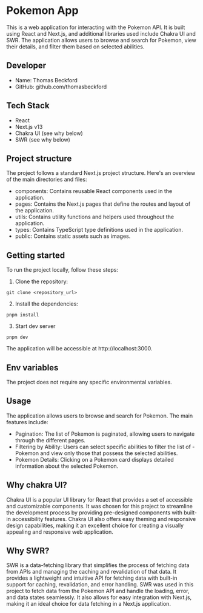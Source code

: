 # Pokemon App

This is a web application for interacting with the Pokemon API. It is built using React and Next.js, and additional libraries used include Chakra UI and SWR. The application allows users to browse and search for Pokemon, view their details, and filter them based on selected abilities.

## Developer

- Name: Thomas Beckford
- GitHub: github.com/thomasbeckford

## Tech Stack

- React
- Next.js v13
- Chakra UI (see why below)
- SWR (see why below)

## Project structure

The project follows a standard Next.js project structure. Here's an overview of the main directories and files:

- components: Contains reusable React components used in the application.
- pages: Contains the Next.js pages that define the routes and layout of the application.
- utils: Contains utility functions and helpers used throughout the application.
- types: Contains TypeScript type definitions used in the application.
- public: Contains static assets such as images.

## Getting started

To run the project locally, follow these steps:

1. Clone the repository:

```
git clone <repository_url>
```

2. Install the dependencies:

```
pnpm install
```

3. Start dev server

```
pnpm dev
```

The application will be accessible at http://localhost:3000.

## Env variables

The project does not require any specific environmental variables.

## Usage

The application allows users to browse and search for Pokemon. The main features include:

- Pagination: The list of Pokemon is paginated, allowing users to navigate through the different pages.
- Filtering by Ability: Users can select specific abilities to filter the list of - Pokemon and view only those that possess the selected abilities.
- Pokemon Details: Clicking on a Pokemon card displays detailed information about the selected Pokemon.

## Why chakra UI?

Chakra UI is a popular UI library for React that provides a set of accessible and customizable components. It was chosen for this project to streamline the development process by providing pre-designed components with built-in accessibility features. Chakra UI also offers easy theming and responsive design capabilities, making it an excellent choice for creating a visually appealing and responsive web application.

## Why SWR?

SWR is a data-fetching library that simplifies the process of fetching data from APIs and managing the caching and revalidation of that data. It provides a lightweight and intuitive API for fetching data with built-in support for caching, revalidation, and error handling. SWR was used in this project to fetch data from the Pokemon API and handle the loading, error, and data states seamlessly. It also allows for easy integration with Next.js, making it an ideal choice for data fetching in a Next.js application.
